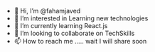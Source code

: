 - 👋 Hi, I’m @fahamjaved
- 👀 I’m interested in Learning new technologies
- 🌱 I’m currently learning React.js
- 💞️ I’m looking to collaborate on TechSkills
- 📫 How to reach me ..... wait I will share soon

<!---
fahamjaved is a ✨ special ✨ repository because its `README.md` (this file) appears on your GitHub profile.
You can click the Preview link to take a look at your changes.
--->
